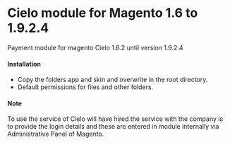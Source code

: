 # Cielo module for Magento 1.6 to 1.9.2.4

Payment module for magento Cielo 1.6.2 until version 1.9.2.4

#### Installation

* Copy the folders app and skin and overwrite in the root directory.
* Default permissions for files and other folders.

#### Note

To use the service of Cielo will have hired the service with the company is to provide the login details and these are entered in module internally via Administrative Panel of Magento.
